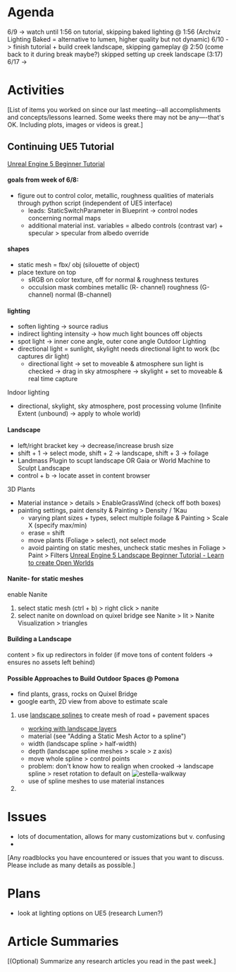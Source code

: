 # Agenda
6/9 -> watch until 1:56 on tutorial, skipping baked lighting @ 1:56 (Archviz Lighting Baked = alternative to lumen, higher quality but not dynamic)
6/10 -> finish tutorial + build creek landscape, skipping gameplay @ 2:50 (come back to it during break maybe?)
skipped setting up creek landscape (3:17)
6/17 -> 

# Activities

[List of items you worked on since our last meeting--all accomplishments and concepts/lessons learned. Some weeks there may not be any—-that's OK.  Including plots, images or videos is great.]

## Continuing UE5 Tutorial
[Unreal Engine 5 Beginner Tutorial](https://youtu.be/gQmiqmxJMtA)
#### goals from week of 6/8:
+ figure out to control color, metallic, roughness qualities of materials through python script (independent of UE5 interface)  
   + leads: StaticSwitchParameter in Blueprint -> control nodes concerning normal maps
   + additional material inst. variables = albedo controls (contrast var) + specular > specular from albedo override
#### shapes
+ static mesh = fbx/ obj (silouette of object)
+ place texture on top
  + sRGB on color texture, off for normal & roughness textures
  + occulsion mask combines metallic (R- channel) roughness (G-channel) normal (B-channel)

#### lighting
+ soften lighting -> source radius
+ indirect lighting intensity -> how much light bounces off objects
+ spot light -> inner cone angle, outer cone angle
Outdoor Lighting
+ directional light = sunlight, skylight needs directional light to work (bc captures dir light)
  + directional light -> set to moveable & atmosphere sun light is checked -> drag in sky atmosphere -> skylight + set to moveable & real time capture

Indoor lighting
+ directional, skylight, sky atmosphere, post processing volume (Infinite Extent (unbound) -> apply to whole world)

#### Landscape
+ left/right bracket key -> decrease/increase brush size
+ shift + 1 -> select mode, shift + 2 -> landscape, shift + 3 -> foilage
+ Landmass Plugin to scupt landscape OR Gaia or World Machine to Sculpt Landscape
+ control + b -> locate asset in content browser

3D Plants
+ Material instance > details > EnableGrassWind (check off both boxes) 
+ painting settings, paint density & Painting > Density / 1Kau
   + varying plant sizes + types, select multiple foilage & Painting > Scale X (specify max/min)
   + erase = shift
   + move plants (Foliage > select), not select mode
   + avoid painting on static meshes, uncheck static meshes in Foliage > Paint > Filters
[Unreal Engine 5 Landscape Beginner Tutorial - Learn to create Open Worlds](https://www.youtube.com/watch?v=V54kqpy1Q-Q)

#### Nanite- for static meshes
enable Nanite
1. select static mesh (ctrl + b) > right click > nanite
2. select nanite on download on quixel bridge
see Nanite > lit > Nanite Visualization > triangles

#### Building a Landscape
content > fix up redirectors in folder (if move tons of content folders -> ensures no assets left behind)

#### Possible Approaches to Build Outdoor Spaces @ Pomona
+ find plants, grass, rocks on Quixel Bridge
+ google earth, 2D view from above to estimate scale

1. use [landscape splines](https://docs.unrealengine.com/5.0/en-US/landscape-splines-in-unreal-engine/) to create mesh of road + pavement spaces
   + [working with landscape layers](https://docs.unrealengine.com/5.0/en-US/landscape-edit-layers-in-unreal-engine/)
   + material (see "Adding a Static Mesh Actor to a spline")
   + width (landscape spline > half-width)
   + depth (landscape spline meshes > scale > z axis)
   + move whole spline > control points
   +  problem: don't know how to realign when crooked -> landscape spline > reset rotation to default on
   ![estella-walkway](https://user-images.githubusercontent.com/78676977/173165322-ffc4e309-2a53-4f51-8c18-7c33b227c79f.png)
    + use of spline meshes to use material instances

      
3. 
# Issues
+ lots of documentation, allows for many customizations but v. confusing
+ 
[Any roadblocks you have encountered or issues that you want to discuss.  Please include as many details as possible.]

# Plans
+ look at lighting options on UE5 (research Lumen?)

# Article Summaries

[(Optional) Summarize any research articles you read in the past week.]
